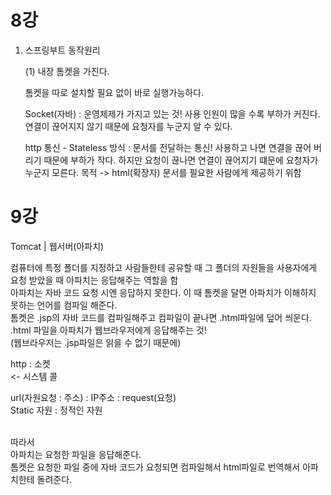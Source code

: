 # 8강
1. 스프링부트 동작원리

    (1) 내장 톰켓을 가진다. 

    톰켓을 따로 설치할 필요 없이 바로 실행가능하다.

    Socket(자바) : 운영체제가 가지고 있는 것! 사용 인원이 많을 수록 부하가 커진다. 연결이 끊어지지 않기 때문에 요청자를 누군지 알 수 있다. 
    
    http 통신 - Stateless 방식
    : 문서를 전달하는 통신! 사용하고 나면 연결을 끊어 버리기 때문에 부하가 작다. 하지만 요청이 끊나면 연결이 끊어지기 떄문에 요청자가 누군지 모른다. 
    목적 -> html(확장자) 문서를 필요한 사람에게 제공하기 위함
    
# 9강
Tomcat | 웹서버(아파치)

  컴퓨터에 특정 폴더를 지정하고 사람들한테 공유할 때 그 폴더의 자원들을 사용자에게 요청 받았을 때 아파치는 응답해주는 역할을 함<br>
  아파치는 자바 코드 요청 시엔 응답하지 못한다. 이 때 톰켓을 달면 아파치가 이해하지 못하는 언어를 컴파일 해준다.<br>
  톰켓은 .jsp의 자바 코드를 컴파일해주고 컴파일이 끝나면 .html파일에 덮어 씌운다.<br>
  .html 파일을 아파치가 웹브라우저에게 응답해주는 것!<br>
  (웹브라우저는 .jsp파일은 읽을 수 없기 때문에)

http : 소켓 <br>
 <- 시스템 콜
 
 url(자원요청 : 주소) : IP주소 : request(요청)<br>
 Static 자원 : 정적인 자원
 
 <br>
 따라서 <br>
 아파치는 요청한 파일을 응답해준다. <br>
 톰켓은 요청한 파일 중에 자바 코드가 요청되면 컴파일해서 html파일로 번역해서 아파치한테 돌려준다.<br>
